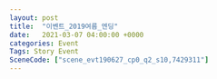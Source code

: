 ```yaml
---
layout: post
title:  "이벤트_2019여름_엔딩"
date:   2021-03-07 04:00:00 +0000
categories: Event
Tags: Story Event
SceneCode: ["scene_evt190627_cp0_q2_s10,7429311"]
---
```

